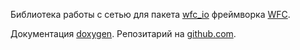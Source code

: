 Библиотека работы с сетью для пакета [wfc_io](https://github.com/mambaru/wfc_io) фреймворка [WFC](https://github.com/mambaru/wfc). 

Документация [doxygen](https://mambaru.github.io/iow/index.html).
Репозитарий на [github.com](https://github.com/mambaru/iow).
